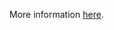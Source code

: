 More information [here](https://docs.prismacloud.io/en/enterprise-edition/policy-reference/google-cloud-policies/google-cloud-public-policies/ensure-google-container-registry-repository-is-not-anonymously-or-publicly-accessible).

